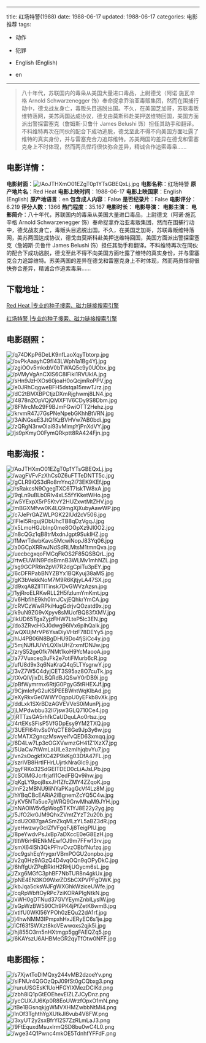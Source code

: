 
---
title: 红场特警(1988)
date: 1988-06-17
updated: 1988-06-17
categories: 电影推荐
tags:
- 动作
- 犯罪

- English (English)
- en
---


> 八十年代，苏联国内的毒枭从美国大量进口毒品，上尉德戈（阿诺·施瓦辛格 Arnold Schwarzenegger 饰）奉命捉拿乔治亚毒贩集团，然而在围捕行动中，德戈战友身亡，毒贩头目逃脱出国。不久，在美国芝加哥，苏联毒贩维特落网，美苏两国达成协议，德戈由莫斯科赴美押送维特回国，美国方面派出警探雷塞克（詹姆斯·贝鲁什 James Belushi 饰）担任其助手和翻译。不料维特再次在同伙的配合下成功逃脱，德戈至此不得不向美国方面吐露了维特的真实身份，并与雷塞克合力追踪维特。苏美两国的差异在德戈和雷塞克身上不时体现，然而两员悍将很快弥合差异，精诚合作追索毒枭……

## **电影详情**：

**电影封面**：<img src="https://image.tmdb.org/t/p/w200/AoJTHXmO01EZgT0p1YTsGBEQxLj.jpg" alt="/AoJTHXmO01EZgT0p1YTsGBEQxLj.jpg" title="/AoJTHXmO01EZgT0p1YTsGBEQxLj.jpg">
**电影名称**：红场特警
**原产地片名**：Red Heat
**电影上映时间**：1988-06-17
**电影上映国家**：English (English)
**原产地语言**：en
**包含成人内容**：False
**是否纪录片**：False
**电影评分**：6.219
**评分人数**：1366
**热门程度**：35.167
**电影时长**：
**电影导演**：
**电影主演**：
**电影简介**：八十年代，苏联国内的毒枭从美国大量进口毒品，上尉德戈（阿诺·施瓦辛格 Arnold Schwarzenegger 饰）奉命捉拿乔治亚毒贩集团，然而在围捕行动中，德戈战友身亡，毒贩头目逃脱出国。不久，在美国芝加哥，苏联毒贩维特落网，美苏两国达成协议，德戈由莫斯科赴美押送维特回国，美国方面派出警探雷塞克（詹姆斯·贝鲁什 James Belushi 饰）担任其助手和翻译。不料维特再次在同伙的配合下成功逃脱，德戈至此不得不向美国方面吐露了维特的真实身份，并与雷塞克合力追踪维特。苏美两国的差异在德戈和雷塞克身上不时体现，然而两员悍将很快弥合差异，精诚合作追索毒枭……

## **下载地址**：
[Red Heat |专业的种子搜索、磁力链接搜索引擎](https://movie.amd794.com:2083/?search=Red%20Heat&ordering=&mode=match_phrase&page_size=10&page=1)

[红场特警 |专业的种子搜索、磁力链接搜索引擎](https://movie.amd794.com:2083/?search=%E7%BA%A2%E5%9C%BA%E7%89%B9%E8%AD%A6&ordering=&mode=match_phrase&page_size=10&page=1)
 

## **电影剧照**：
<img src="https://image.tmdb.org/t/p/original/q74DKpP6DeLK9nfLaoXqyTbtorp.jpg" alt="/q74DKpP6DeLK9nfLaoXqyTbtorp.jpg" title="/q74DKpP6DeLK9nfLaoXqyTbtorp.jpg"><img src="https://image.tmdb.org/t/p/original/ovPkAaayhC9fI43LWph1a1Bg4Yj.jpg" alt="/ovPkAaayhC9fI43LWph1a1Bg4Yj.jpg" title="/ovPkAaayhC9fI43LWph1a1Bg4Yj.jpg"><img src="https://image.tmdb.org/t/p/original/zgiOOv5mkxbV0bTWAQ5c9y0UObx.jpg" alt="/zgiOOv5mkxbV0bTWAQ5c9y0UObx.jpg" title="/zgiOOv5mkxbV0bTWAQ5c9y0UObx.jpg"><img src="https://image.tmdb.org/t/p/original/pVMyVgAnCXIS6C8lFiki1RVUkIA.jpg" alt="/pVMyVgAnCXIS6C8lFiki1RVUkIA.jpg" title="/pVMyVgAnCXIS6C8lFiki1RVUkIA.jpg"><img src="https://image.tmdb.org/t/p/original/sHn9JzHXOs60joaH0oQcjmRoPPV.jpg" alt="/sHn9JzHXOs60joaH0oQcjmRoPPV.jpg" title="/sHn9JzHXOs60joaH0oQcjmRoPPV.jpg"><img src="https://image.tmdb.org/t/p/original/e0JRhCqgweBFH5dstqa15mwTJrz.jpg" alt="/e0JRhCqgweBFH5dstqa15mwTJrz.jpg" title="/e0JRhCqgweBFH5dstqa15mwTJrz.jpg"><img src="https://image.tmdb.org/t/p/original/dC2tBMXBPCtjzDXmRjghwmj8LN4.jpg" alt="/dC2tBMXBPCtjzDXmRjghwmj8LN4.jpg" title="/dC2tBMXBPCtjzDXmRjghwmj8LN4.jpg"><img src="https://image.tmdb.org/t/p/original/4878n2OpVQjQMXF1V6CDy9S8Dbm.jpg" alt="/4878n2OpVQjQMXF1V6CDy9S8Dbm.jpg" title="/4878n2OpVQjQMXF1V6CDy9S8Dbm.jpg"><img src="https://image.tmdb.org/t/p/original/8FMrcMo29F9BJmFGwiOTT2Hehz.jpg" alt="/8FMrcMo29F9BJmFGwiOTT2Hehz.jpg" title="/8FMrcMo29F9BJmFGwiOTT2Hehz.jpg"><img src="https://image.tmdb.org/t/p/original/krvmR47J7GsPNeNpebGKhhBtVRN.jpg" alt="/krvmR47J7GsPNeNpebGKhhBtVRN.jpg" title="/krvmR47J7GsPNeNpebGKhhBtVRN.jpg"><img src="https://image.tmdb.org/t/p/original/3AiNGseE3JtQfKzBVHVw7AB0bdi.jpg" alt="/3AiNGseE3JtQfKzBVHVw7AB0bdi.jpg" title="/3AiNGseE3JtQfKzBVHVw7AB0bdi.jpg"><img src="https://image.tmdb.org/t/p/original/zQRgN3rwOIai93vMlmpYjPnXdVY.jpg" alt="/zQRgN3rwOIai93vMlmpYjPnXdVY.jpg" title="/zQRgN3rwOIai93vMlmpYjPnXdVY.jpg"><img src="https://image.tmdb.org/t/p/original/js9pKmyO0FymQRkptt8RA424Fjn.jpg" alt="/js9pKmyO0FymQRkptt8RA424Fjn.jpg" title="/js9pKmyO0FymQRkptt8RA424Fjn.jpg">

## **电影海报**：
<img src="https://image.tmdb.org/t/p/original/AoJTHXmO01EZgT0p1YTsGBEQxLj.jpg" alt="/AoJTHXmO01EZgT0p1YTsGBEQxLj.jpg" title="/AoJTHXmO01EZgT0p1YTsGBEQxLj.jpg"><img src="https://image.tmdb.org/t/p/original/wagFVFvFzXhCs0Z6uFTTeDNTT5c.jpg" alt="/wagFVFvFzXhCs0Z6uFTTeDNTT5c.jpg" title="/wagFVFvFzXhCs0Z6uFTTeDNTT5c.jpg"><img src="https://image.tmdb.org/t/p/original/gCLR9iQS3dRo8mYnq2I73EK9KEf.jpg" alt="/gCLR9iQS3dRo8mYnq2I73EK9KEf.jpg" title="/gCLR9iQS3dRo8mYnq2I73EK9KEf.jpg"><img src="https://image.tmdb.org/t/p/original/rsRakcsN9OgegTXC6T7IskTW8xA.jpg" alt="/rsRakcsN9OgegTXC6T7IskTW8xA.jpg" title="/rsRakcsN9OgegTXC6T7IskTW8xA.jpg"><img src="https://image.tmdb.org/t/p/original/9qLn9uBLb0RIv4xLS5fYKketWHo.jpg" alt="/9qLn9uBLb0RIv4xLS5fYKketWHo.jpg" title="/9qLn9uBLb0RIv4xLS5fYKketWHo.jpg"><img src="https://image.tmdb.org/t/p/original/w5YExpX5rP5KtvY2HUZxwtMtZHV.jpg" alt="/w5YExpX5rP5KtvY2HUZxwtMtZHV.jpg" title="/w5YExpX5rP5KtvY2HUZxwtMtZHV.jpg"><img src="https://image.tmdb.org/t/p/original/mBGXMfvw0K4LQ9mgXjXubyAawWP.jpg" alt="/mBGXMfvw0K4LQ9mgXjXubyAawWP.jpg" title="/mBGXMfvw0K4LQ9mgXjXubyAawWP.jpg"><img src="https://image.tmdb.org/t/p/original/c7JePrGAZWLPGK22lUd2cV506.jpg" alt="/c7JePrGAZWLPGK22lUd2cV506.jpg" title="/c7JePrGAZWLPGK22lUd2cV506.jpg"><img src="https://image.tmdb.org/t/p/original/lFleI5Rrguj9DbUhcTB8qDzVgqJ.jpg" alt="/lFleI5Rrguj9DbUhcTB8qDzVgqJ.jpg" title="/lFleI5Rrguj9DbUhcTB8qDzVgqJ.jpg"><img src="https://image.tmdb.org/t/p/original/x5LmoHGJbInp0me8OOpXz9Jl0O2.jpg" alt="/x5LmoHGJbInp0me8OOpXz9Jl0O2.jpg" title="/x5LmoHGJbInp0me8OOpXz9Jl0O2.jpg"><img src="https://image.tmdb.org/t/p/original/n8cQGz1qB8trMxdnJgpt9SukIHZ.jpg" alt="/n8cQGz1qB8trMxdnJgpt9SukIHZ.jpg" title="/n8cQGz1qB8trMxdnJgpt9SukIHZ.jpg"><img src="https://image.tmdb.org/t/p/original/fMwrTdwbKavs5McwiNopJ83Yq06.jpg" alt="/fMwrTdwbKavs5McwiNopJ83Yq06.jpg" title="/fMwrTdwbKavs5McwiNopJ83Yq06.jpg"><img src="https://image.tmdb.org/t/p/original/a0GCpXRRwJNdSdRLMtsM1tmnQva.jpg" alt="/a0GCpXRRwJNdSdRLMtsM1tmnQva.jpg" title="/a0GCpXRRwJNdSdRLMtsM1tmnQva.jpg"><img src="https://image.tmdb.org/t/p/original/uecbcgxqoFMCqFkOS2F85QSBQrL.jpg" alt="/uecbcgxqoFMCqFkOS2F85QSBQrL.jpg" title="/uecbcgxqoFMCqFkOS2F85QSBQrL.jpg"><img src="https://image.tmdb.org/t/p/original/rtwEUWiN9PdsBmnB3WLMv1mhNZL.jpg" alt="/rtwEUWiN9PdsBmnB3WLMv1mhNZL.jpg" title="/rtwEUWiN9PdsBmnB3WLMv1mhNZL.jpg"><img src="https://image.tmdb.org/t/p/original/sg9GCPR6n2pVI7R2dgCpiTu3pEY.jpg" alt="/sg9GCPR6n2pVI7R2dgCpiTu3pEY.jpg" title="/sg9GCPR6n2pVI7R2dgCpiTu3pEY.jpg"><img src="https://image.tmdb.org/t/p/original/6cDFRPabBNYZBYx1BQKyuj38aMS.jpg" alt="/6cDFRPabBNYZBYx1BQKyuj38aMS.jpg" title="/6cDFRPabBNYZBYx1BQKyuj38aMS.jpg"><img src="https://image.tmdb.org/t/p/original/gK3bVekkNoM7M9R6KjtjyLA47SX.jpg" alt="/gK3bVekkNoM7M9R6KjtjyLA47SX.jpg" title="/gK3bVekkNoM7M9R6KjtjyLA47SX.jpg"><img src="https://image.tmdb.org/t/p/original/d9xqA8ZlITlTinsk7DvGWVzAzsn.jpg" alt="/d9xqA8ZlITlTinsk7DvGWVzAzsn.jpg" title="/d9xqA8ZlITlTinsk7DvGWVzAzsn.jpg"><img src="https://image.tmdb.org/t/p/original/1yjRroELRKwRLL2H5fzlumYmKmt.jpg" alt="/1yjRroELRKwRLL2H5fzlumYmKmt.jpg" title="/1yjRroELRKwRLL2H5fzlumYmKmt.jpg"><img src="https://image.tmdb.org/t/p/original/v6HbfihE9kh0ImJCvjEQhkrYmCA.jpg" alt="/v6HbfihE9kh0ImJCvjEQhkrYmCA.jpg" title="/v6HbfihE9kh0ImJCvjEQhkrYmCA.jpg"><img src="https://image.tmdb.org/t/p/original/cRVCzWwRPkiHugGdrjvQOzatd9x.jpg" alt="/cRVCzWwRPkiHugGdrjvQOzatd9x.jpg" title="/cRVCzWwRPkiHugGdrjvQOzatd9x.jpg"><img src="https://image.tmdb.org/t/p/original/k9uN9ZG9vXpyv8sMUofBQ83fXMV.jpg" alt="/k9uN9ZG9vXpyv8sMUofBQ83fXMV.jpg" title="/k9uN9ZG9vXpyv8sMUofBQ83fXMV.jpg"><img src="https://image.tmdb.org/t/p/original/ikUD65TgaZyjzFHW7LteP5lc3EN.jpg" alt="/ikUD65TgaZyjzFHW7LteP5lc3EN.jpg" title="/ikUD65TgaZyjzFHW7LteP5lc3EN.jpg"><img src="https://image.tmdb.org/t/p/original/do3ZRvcHGJ0dwg96lVx6plhQaIk.jpg" alt="/do3ZRvcHGJ0dwg96lVx6plhQaIk.jpg" title="/do3ZRvcHGJ0dwg96lVx6plhQaIk.jpg"><img src="https://image.tmdb.org/t/p/original/wQXUjMrVP6YsaDiyVHzF78DEYy5.jpg" alt="/wQXUjMrVP6YsaDiyVHzF78DEYy5.jpg" title="/wQXUjMrVP6YsaDiyVHzF78DEYy5.jpg"><img src="https://image.tmdb.org/t/p/original/hlJ4PB06N8BgDHU9Do4fjSiCc4y.jpg" alt="/hlJ4PB06N8BgDHU9Do4fjSiCc4y.jpg" title="/hlJ4PB06N8BgDHU9Do4fjSiCc4y.jpg"><img src="https://image.tmdb.org/t/p/original/5mjNJfIJUVrLQXlsUHZrxmfDNJw.jpg" alt="/5mjNJfIJUVrLQXlsUHZrxmfDNJw.jpg" title="/5mjNJfIJUVrLQXlsUHZrxmfDNJw.jpg"><img src="https://image.tmdb.org/t/p/original/zryS52ge0fk7NMt1koH9YcMaooA.jpg" alt="/zryS52ge0fk7NMt1koH9YcMaooA.jpg" title="/zryS52ge0fk7NMt1koH9YcMaooA.jpg"><img src="https://image.tmdb.org/t/p/original/a77Vuxceq3uFk2e7otiFMurb6cR.jpg" alt="/a77Vuxceq3uFk2e7otiFMurb6cR.jpg" title="/a77Vuxceq3uFk2e7otiFMurb6cR.jpg"><img src="https://image.tmdb.org/t/p/original/ufU8d9x3q6NaKraQ4q5LTYsgrwY.jpg" alt="/ufU8d9x3q6NaKraQ4q5LTYsgrwY.jpg" title="/ufU8d9x3q6NaKraQ4q5LTYsgrwY.jpg"><img src="https://image.tmdb.org/t/p/original/3vZ7W5C4dyjCET3S95az8O7cuTk.jpg" alt="/3vZ7W5C4dyjCET3S95az8O7cuTk.jpg" title="/3vZ7W5C4dyjCET3S95az8O7cuTk.jpg"><img src="https://image.tmdb.org/t/p/original/tXvQlVjlxDLBQRdBJQSwY0rDB9i.jpg" alt="/tXvQlVjlxDLBQRdBJQSwY0rDB9i.jpg" title="/tXvQlVjlxDLBQRdBJQSwY0rDB9i.jpg"><img src="https://image.tmdb.org/t/p/original/pBfWymrmx6RtjG0PgyG5tRHEXJf.jpg" alt="/pBfWymrmx6RtjG0PgyG5tRHEXJf.jpg" title="/pBfWymrmx6RtjG0PgyG5tRHEXJf.jpg"><img src="https://image.tmdb.org/t/p/original/9CjmIefyG2uKSPEEBWntWqKlbAd.jpg" alt="/9CjmIefyG2uKSPEEBWntWqKlbAd.jpg" title="/9CjmIefyG2uKSPEEBWntWqKlbAd.jpg"><img src="https://image.tmdb.org/t/p/original/eXyRkvGe0WWY0gppU0yEFkb8vXk.jpg" alt="/eXyRkvGe0WWY0gppU0yEFkb8vXk.jpg" title="/eXyRkvGe0WWY0gppU0yEFkb8vXk.jpg"><img src="https://image.tmdb.org/t/p/original/ddLxk1SXrBDzAGVEVVeS0iMunPj.jpg" alt="/ddLxk1SXrBDzAGVEVVeS0iMunPj.jpg" title="/ddLxk1SXrBDzAGVEVVeS0iMunPj.jpg"><img src="https://image.tmdb.org/t/p/original/jLMPdwbbu32lI7jsw3GLQ710Ce4.jpg" alt="/jLMPdwbbu32lI7jsw3GLQ710Ce4.jpg" title="/jLMPdwbbu32lI7jsw3GLQ710Ce4.jpg"><img src="https://image.tmdb.org/t/p/original/jRTTzsGA5rhfkCaUDquLAo0rtsz.jpg" alt="/jRTTzsGA5rhfkCaUDquLAo0rtsz.jpg" title="/jRTTzsGA5rhfkCaUDquLAo0rtsz.jpg"><img src="https://image.tmdb.org/t/p/original/4rtEKsSFisP5VfGDpEsy9YM2TXQ.jpg" alt="/4rtEKsSFisP5VfGDpEsy9YM2TXQ.jpg" title="/4rtEKsSFisP5VfGDpEsy9YM2TXQ.jpg"><img src="https://image.tmdb.org/t/p/original/3UEFl64tvSs0YqCTE8Ge9Jp3y6w.jpg" alt="/3UEFl64tvSs0YqCTE8Ge9Jp3y6w.jpg" title="/3UEFl64tvSs0YqCTE8Ge9Jp3y6w.jpg"><img src="https://image.tmdb.org/t/p/original/cMATX2gnqzMswyeifvQED63xmqq.jpg" alt="/cMATX2gnqzMswyeifvQED63xmqq.jpg" title="/cMATX2gnqzMswyeifvQED63xmqq.jpg"><img src="https://image.tmdb.org/t/p/original/6D4Lw7Lp3cOGXVwmzGH41Z1XzX7.jpg" alt="/6D4Lw7Lp3cOGXVwmzGH41Z1XzX7.jpg" title="/6D4Lw7Lp3cOGXVwmzGH41Z1XzX7.jpg"><img src="https://image.tmdb.org/t/p/original/5UaCw7tWmLaUlLe3zmIhjqbvYu7.jpg" alt="/5UaCw7tWmLaUlLe3zmIhjqbvYu7.jpg" title="/5UaCw7tWmLaUlLe3zmIhjqbvYu7.jpg"><img src="https://image.tmdb.org/t/p/original/vn2sOogkfXC42P9kKg03DfA47FL.jpg" alt="/vn2sOogkfXC42P9kKg03DfA47FL.jpg" title="/vn2sOogkfXC42P9kKg03DfA47FL.jpg"><img src="https://image.tmdb.org/t/p/original/szrIVB8HrtIFHrLUjrtkNraGlc9.jpg" alt="/szrIVB8HrtIFHrLUjrtkNraGlc9.jpg" title="/szrIVB8HrtIFHrLUjrtkNraGlc9.jpg"><img src="https://image.tmdb.org/t/p/original/gyFRKo32SdGEITDED0cLiAJsLPb.jpg" alt="/gyFRKo32SdGEITDED0cLiAJsLPb.jpg" title="/gyFRKo32SdGEITDED0cLiAJsLPb.jpg"><img src="https://image.tmdb.org/t/p/original/cSOlMGJcrfrjafl1CedFBQv9ihw.jpg" alt="/cSOlMGJcrfrjafl1CedFBQv9ihw.jpg" title="/cSOlMGJcrfrjafl1CedFBQv9ihw.jpg"><img src="https://image.tmdb.org/t/p/original/qKgLY9poj8sxJH1ZfcZMY4ZZqoK.jpg" alt="/qKgLY9poj8sxJH1ZfcZMY4ZZqoK.jpg" title="/qKgLY9poj8sxJH1ZfcZMY4ZZqoK.jpg"><img src="https://image.tmdb.org/t/p/original/mF2zMBNU9IiNYaPKagGcVf4Lz8M.jpg" alt="/mF2zMBNU9IiNYaPKagGcVf4Lz8M.jpg" title="/mF2zMBNU9IiNYaPKagGcVf4Lz8M.jpg"><img src="https://image.tmdb.org/t/p/original/hYBqCBcEARiA2iBgnemZcYQ5C4w.jpg" alt="/hYBqCBcEARiA2iBgnemZcYQ5C4w.jpg" title="/hYBqCBcEARiA2iBgnemZcYQ5C4w.jpg"><img src="https://image.tmdb.org/t/p/original/yKV5NTa5ue7gWRQ9GnvMhaM9JYH.jpg" alt="/yKV5NTa5ue7gWRQ9GnvMhaM9JYH.jpg" title="/yKV5NTa5ue7gWRQ9GnvMhaM9JYH.jpg"><img src="https://image.tmdb.org/t/p/original/nNAOlW5v5pWog5TK1YJ8E22y2yg.jpg" alt="/nNAOlW5v5pWog5TK1YJ8E22y2yg.jpg" title="/nNAOlW5v5pWog5TK1YJ8E22y2yg.jpg"><img src="https://image.tmdb.org/t/p/original/5JfO2kr0JM9QhxZVmtZYzT2u20b.jpg" alt="/5JfO2kr0JM9QhxZVmtZYzT2u20b.jpg" title="/5JfO2kr0JM9QhxZVmtZYzT2u20b.jpg"><img src="https://image.tmdb.org/t/p/original/cdU2OB7gaASmZkqMLzYL5aBZ3dR.jpg" alt="/cdU2OB7gaASmZkqMLzYL5aBZ3dR.jpg" title="/cdU2OB7gaASmZkqMLzYL5aBZ3dR.jpg"><img src="https://image.tmdb.org/t/p/original/yeHwzwyGcIZfVFgqFJj8TeigPIU.jpg" alt="/yeHwzwyGcIZfVFgqFJj8TeigPIU.jpg" title="/yeHwzwyGcIZfVFgqFJj8TeigPIU.jpg"><img src="https://image.tmdb.org/t/p/original/8peYwdvPsJxBp7aDXccE0eG8EzH.jpg" alt="/8peYwdvPsJxBp7aDXccE0eG8EzH.jpg" title="/8peYwdvPsJxBp7aDXccE0eG8EzH.jpg"><img src="https://image.tmdb.org/t/p/original/tltW6rHRENkMEwfOJ9m7FFw13rv.jpg" alt="/tltW6rHRENkMEwfOJ9m7FFw13rv.jpg" title="/tltW6rHRENkMEwfOJ9m7FFw13rv.jpg"><img src="https://image.tmdb.org/t/p/original/smX64lSh3QkPFhvCvzOBbfNufzq.jpg" alt="/smX64lSh3QkPFhvCvzOBbfNufzq.jpg" title="/smX64lSh3QkPFhvCvzOBbfNufzq.jpg"><img src="https://image.tmdb.org/t/p/original/oc9gshEqYrygxrVBmPOGU2onpbo.jpg" alt="/oc9gshEqYrygxrVBmPOGU2onpbo.jpg" title="/oc9gshEqYrygxrVBmPOGU2onpbo.jpg"><img src="https://image.tmdb.org/t/p/original/v2q0Hz9AGzQ4D4vqOQn9qOPyDkC.jpg" alt="/v2q0Hz9AGzQ4D4vqOQn9qOPyDkC.jpg" title="/v2q0Hz9AGzQ4D4vqOQn9qOPyDkC.jpg"><img src="https://image.tmdb.org/t/p/original/6hffgUrZPqBRktH2RHjUOycm6sL.jpg" alt="/6hffgUrZPqBRktH2RHjUOycm6sL.jpg" title="/6hffgUrZPqBRktH2RHjUOycm6sL.jpg"><img src="https://image.tmdb.org/t/p/original/Zxg6MGfC3phBF7NbTUR8n4gkUx.jpg" alt="/Zxg6MGfC3phBF7NbTUR8n4gkUx.jpg" title="/Zxg6MGfC3phBF7NbTUR8n4gkUx.jpg"><img src="https://image.tmdb.org/t/p/original/pNE4EN3KO9WxrZDSbCXPVPFgDWK.jpg" alt="/pNE4EN3KO9WxrZDSbCXPVPFgDWK.jpg" title="/pNE4EN3KO9WxrZDSbCXPVPFgDWK.jpg"><img src="https://image.tmdb.org/t/p/original/kbJqa5cksWJFgWXGhkWziceUWfe.jpg" alt="/kbJqa5cksWJFgWXGhkWziceUWfe.jpg" title="/kbJqa5cksWJFgWXGhkWziceUWfe.jpg"><img src="https://image.tmdb.org/t/p/original/cqRpWbftOyRPc7ziKORAPIgNtkN.jpg" alt="/cqRpWbftOyRPc7ziKORAPIgNtkN.jpg" title="/cqRpWbftOyRPc7ziKORAPIgNtkN.jpg"><img src="https://image.tmdb.org/t/p/original/xWH0gDTNud37GVYEymZnbILyslW.jpg" alt="/xWH0gDTNud37GVYEymZnbILyslW.jpg" title="/xWH0gDTNud37GVYEymZnbILyslW.jpg"><img src="https://image.tmdb.org/t/p/original/sGpWzBW590Ch9PK4jPfZetK8wmB.jpg" alt="/sGpWzBW590Ch9PK4jPfZetK8wmB.jpg" title="/sGpWzBW590Ch9PK4jPfZetK8wmB.jpg"><img src="https://image.tmdb.org/t/p/original/xtIfU0WKl56YPOh0zEQu22dA1rf.jpg" alt="/xtIfU0WKl56YPOh0zEQu22dA1rf.jpg" title="/xtIfU0WKl56YPOh0zEQu22dA1rf.jpg"><img src="https://image.tmdb.org/t/p/original/j4hwNMM3IPmpxhHxJERyEC6s1je.jpg" alt="/j4hwNMM3IPmpxhHxJERyEC6s1je.jpg" title="/j4hwNMM3IPmpxhHxJERyEC6s1je.jpg"><img src="https://image.tmdb.org/t/p/original/iCf63fSWXzt8koVEwwoxs2qjk5i.jpg" alt="/iCf63fSWXzt8koVEwwoxs2qjk5i.jpg" title="/iCf63fSWXzt8koVEwwoxs2qjk5i.jpg"><img src="https://image.tmdb.org/t/p/original/hj855O3rn5nHXtmgp5ggFAEQZq5.jpg" alt="/hj855O3rn5nHXtmgp5ggFAEQZq5.jpg" title="/hj855O3rn5nHXtmgp5ggFAEQZq5.jpg"><img src="https://image.tmdb.org/t/p/original/6KAYszU6AHBMeGR2qyTfOtw0NFF.jpg" alt="/6KAYszU6AHBMeGR2qyTfOtw0NFF.jpg" title="/6KAYszU6AHBMeGR2qyTfOtw0NFF.jpg">

## **电影图标**：
<img src="https://image.tmdb.org/t/p/original/s7XjwtToDlMQxy244vMB2dzoeYv.png" alt="/s7XjwtToDlMQxy244vMB2dzoeYv.png" title="/s7XjwtToDlMQxy244vMB2dzoeYv.png"><img src="https://image.tmdb.org/t/p/original/siFNUr4QGOzQpJ09fSt0gCQbxg3.png" alt="/siFNUr4QGOzQpJ09fSt0gCQbxg3.png" title="/siFNUr4QGOzQpJ09fSt0gCQbxg3.png"><img src="https://image.tmdb.org/t/p/original/ruruUSGEsK1UoHFGYlXMezDClKd.png" alt="/ruruUSGEsK1UoHFGYlXMezDClKd.png" title="/ruruUSGEsK1UoHFGYlXMezDClKd.png"><img src="https://image.tmdb.org/t/p/original/zbh8lQ1pGtEOEhevElZLZJCyDnz.png" alt="/zbh8lQ1pGtEOEhevElZLZJCyDnz.png" title="/zbh8lQ1pGtEOEhevElZLZJCyDnz.png"><img src="https://image.tmdb.org/t/p/original/ycCUXJU6Kp0R8EoUWrzfOpxO1mN.png" alt="/ycCUXJU6Kp0R8EoUWrzfOpxO1mN.png" title="/ycCUXJU6Kp0R8EoUWrzfOpxO1mN.png"><img src="https://image.tmdb.org/t/p/original/tBe1BGsnqkjgWMVXHMZwbbNtMi4.png" alt="/tBe1BGsnqkjgWMVXHMZwbbNtMi4.png" title="/tBe1BGsnqkjgWMVXHMZwbbNtMi4.png"><img src="https://image.tmdb.org/t/p/original/lnOf3TghthYgXUtkJl6vub4V8FW.png" alt="/lnOf3TghthYgXUtkJl6vub4V8FW.png" title="/lnOf3TghthYgXUtkJl6vub4V8FW.png"><img src="https://image.tmdb.org/t/p/original/3xyUT2y2sxBfrYl2S7ZzRLmLaJ3.png" alt="/3xyUT2y2sxBfrYl2S7ZzRLmLaJ3.png" title="/3xyUT2y2sxBfrYl2S7ZzRLmLaJ3.png"><img src="https://image.tmdb.org/t/p/original/9FtEquxdMsuxlrmQSD8bu0wC4L0.png" alt="/9FtEquxdMsuxlrmQSD8bu0wC4L0.png" title="/9FtEquxdMsuxlrmQSD8bu0wC4L0.png"><img src="https://image.tmdb.org/t/p/original/wge34Q1Pwnc4mkOE5TdnhfYFFdF.png" alt="/wge34Q1Pwnc4mkOE5TdnhfYFFdF.png" title="/wge34Q1Pwnc4mkOE5TdnhfYFFdF.png">
